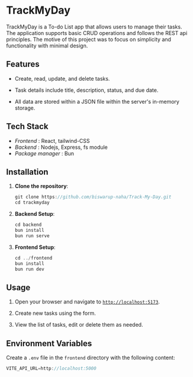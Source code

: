 # **TrackMyDay**

TrackMyDay is a To-do List app that allows users to manage their tasks. The application supports basic CRUD operations and follows the REST api principles. The motive of this project was to focus on simplicity and functionality with minimal design. 

## **Features**

* Create, read, update, and delete tasks.
    
* Task details include title, description, status, and due date.
    
* All data are stored within a JSON file within the server's in-memory storage.

## **Tech Stack**

* *Frontend* : React, tailwind-CSS
* *Backend* : Nodejs, Express, fs module
* *Package manager* : Bun
    

## **Installation**

1. **Clone the repository**:
    
    ```javascript
    git clone https://github.com/biswarup-naha/Track-My-Day.git
    cd trackmyday
    ```
    
2. **Backend Setup**:
    
    ```javascript
    cd backend
    bun install
    bun run serve
    ```
    
3. **Frontend Setup**:
    
    ```javascript
    cd ../frontend
    bun install
    bun run dev
    ```
    

## **Usage**

1. Open your browser and navigate to [`http://localhost:5173`](http://localhost:5173).
    
2. Create new tasks using the form.
    
3. View the list of tasks, edit or delete them as needed.
    

## **Environment Variables**

Create a `.env` file in the `frontend` directory with the following content:

```javascript
VITE_API_URL=http://localhost:5000
```